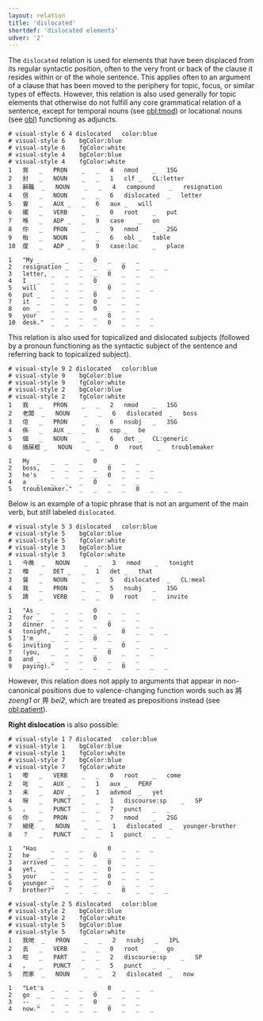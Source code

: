 ```yaml
---
layout: relation
title: 'dislocated'
shortdef: 'dislocated elements'
udver: '2'
---
```


The `dislocated` relation is used for elements that have been displaced from its regular syntactic position, often to the very front or back of the clause it resides within or of the whole sentence. This applies often to an argument of a clause that has been moved to the periphery for topic, focus, or similar types of effects. However, this relation is also used generally for topic elements that otherwise do not fulfill any core grammatical relation of a sentence, except for temporal nouns (see [obl:tmod]()) or locational nouns (see [obl]()) functioning as adjuncts.

~~~ conllu
# visual-style 6 4 dislocated	color:blue
# visual-style 6	bgColor:blue
# visual-style 6	fgColor:white
# visual-style 4	bgColor:blue
# visual-style 4	fgColor:white
1	我	_	PRON	_	_	4	nmod	_	1SG
2	封	_	NOUN	_	_	1	clf	_	CL:letter
3	辭職	_	NOUN	_	_	4	compound	_	resignation
4	信	_	NOUN	_	_	6	dislocated	_	letter
5	會	_	AUX	_	_	6	aux	_	will
6	擺	_	VERB	_	_	0	root	_	put
7	喺	_	ADP	_	_	9	case	_	on
8	你	_	PRON	_	_	9	nmod	_	2SG
9	枱	_	NOUN	_	_	6	obl	_	table
10	度	_	ADP	_	_	9	case:loc	_	place

1	"My	_	_	_	_	0	_	_	_
2	resignation	_	_	_	_	0	_	_	_
3	letter,	_	_	_	_	0	_	_	_
4	I	_	_	_	_	0	_	_	_
5	will	_	_	_	_	0	_	_	_
6	put	_	_	_	_	0	_	_	_
7	it	_	_	_	_	0	_	_	_
8	on	_	_	_	_	0	_	_	_
9	your	_	_	_	_	0	_	_	_
10	desk."	_	_	_	_	0	_	_	_

~~~

This relation is also used for topicalized and dislocated subjects (followed by a pronoun functioning as the syntactic subject of the sentence and referring back to topicalized subject). 

~~~ conllu
# visual-style 9 2 dislocated	color:blue
# visual-style 9	bgColor:blue
# visual-style 9	fgColor:white
# visual-style 2	bgColor:blue
# visual-style 2	fgColor:white
1	我	_	PRON	_	_	2	nmod	_	1SG
2	老闆	_	NOUN	_	_	6	dislocated	_	boss
3	佢	_	PRON	_	_	6	nsubj	_	3SG
4	係	_	AUX	_	_	6	cop	_	be
5	個	_	NOUN	_	_	6	det	_	CL:generic
6	搞屎棍	_	NOUN	_	_	0	root	_	troublemaker

1	My	_	_	_	_	0	_	_	_
2	boss,	_	_	_	_	0	_	_	_
3	he's	_	_	_	_	0	_	_	_
4	a	_	_	_	_	0	_	_	_
5	troublemaker."	_	_	_	_	0	_	_	_

~~~

Below is an example of a topic phrase that is not an argument of the main verb, but still labeled `dislocated`.

~~~ conllu
# visual-style 5 3 dislocated	color:blue
# visual-style 5	bgColor:blue
# visual-style 5	fgColor:white
# visual-style 3	bgColor:blue
# visual-style 3	fgColor:white
1	今晚	_	NOUN	_	_	3	nmod	_	tonight
2	嗰	_	DET	_	_	1	det	_	that
3	餐	_	NOUN	_	_	5	dislocated	_	CL:meal
4	我	_	PRON	_	_	5	nsubj	_	1SG
5	請	_	VERB	_	_	0	root	_	invite

1	"As	_	_	_	_	0	_	_	_
2	for	_	_	_	_	0	_	_	_
3	dinner	_	_	_	_	0	_	_	_
4	tonight,	_	_	_	_	0	_	_	_
5	I'm	_	_	_	_	0	_	_	_
6	inviting	_	_	_	_	0	_	_	_
7	(you,	_	_	_	_	0	_	_	_
8	and	_	_	_	_	0	_	_	_
9	paying)."	_	_	_	_	0	_	_	_

~~~

However, this relation does not apply to arguments that appear in non-canonical positions due to valence-changing function words such as 將 _zoeng1_ or 畀 _bei2_, which are treated as prepositions instead (see [obl:patient]()).

**Right dislocation** is also possible:

~~~ conllu
# visual-style 1 7 dislocated	color:blue
# visual-style 1	bgColor:blue
# visual-style 1	fgColor:white
# visual-style 7	bgColor:blue
# visual-style 7	fgColor:white
1	嚟	_	VERB	_	_	0	root	_	come
2	咗	_	AUX	_	_	1	aux	_	PERF
3	未	_	ADV	_	_	1	advmod	_	yet
4	呀	_	PUNCT	_	_	1	discourse:sp	_	SP
5	，	_	PUNCT	_	_	7	punct	_	_
6	你	_	PRON	_	_	7	nmod	_	2SG
7	細佬	_	NOUN	_	_	1	dislocated	_	younger-brother
8	？	_	PUNCT	_	_	1	punct	_	_

1	"Has	_	_	_	_	0	_	_	_
2	he	_	_	_	_	0	_	_	_
3	arrived	_	_	_	_	0	_	_	_
4	yet,	_	_	_	_	0	_	_	_
5	your	_	_	_	_	0	_	_	_
6	younger	_	_	_	_	0	_	_	_
7	brother?"	_	_	_	_	0	_	_	_

~~~

~~~ conllu
# visual-style 2 5 dislocated	color:blue
# visual-style 2	bgColor:blue
# visual-style 2	fgColor:white
# visual-style 5	bgColor:blue
# visual-style 5	fgColor:white
1	我哋	_	PRON	_	_	2	nsubj	_	1PL
2	去	_	VERB	_	_	0	root	_	go
3	啦	_	PART	_	_	2	discourse:sp	_	SP
4	，	_	PUNCT	_	_	5	punct	_	_
5	而家	_	NOUN	_	_	2	dislocated	_	now

1	"Let's	_	_	_	_	0	_	_	_
2	go	_	_	_	_	0	_	_	_
3	--	_	_	_	_	0	_	_	_
4	now."	_	_	_	_	0	_	_	_

~~~
